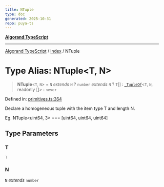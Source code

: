 ```yaml
---
title: NTuple
type: doc
generated: 2025-10-31
repo: puya-ts
---
```

[**Algorand TypeScript**](../../README.md)

***

[Algorand TypeScript](../../modules.md) / [index](../README.md) / NTuple

# Type Alias: NTuple\<T, N\>

> **NTuple**\<`T`, `N`\> = `N` *extends* `N` ? `number` *extends* `N` ? `T`[] : [`_TupleOf`](../-internal-/type-aliases/TupleOf.md)\<`T`, `N`, readonly \[\]\> : `never`

Defined in: [primitives.ts:364](https://github.com/algorandfoundation/puya-ts/blob/main/packages/algo-ts/src/primitives.ts#L364)

Declare a homogeneous tuple with the item type T and length N.

Eg.
NTuple<uint64, 3> === [uint64, uint64, uint64]

## Type Parameters

### T

`T`

### N

`N` *extends* `number`
